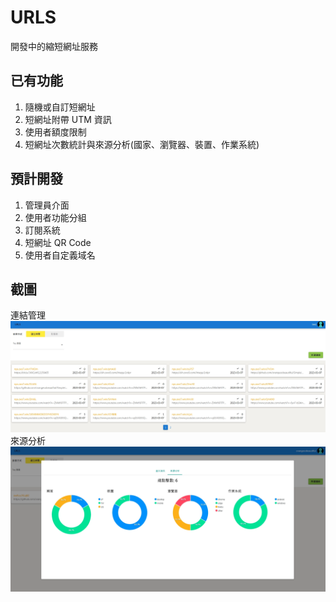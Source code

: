 # URLS

開發中的縮短網址服務

## 已有功能

1. 隨機或自訂短網址
2. 短網址附帶 UTM 資訊
3. 使用者額度限制
4. 短網址次數統計與來源分析(國家、瀏覽器、裝置、作業系統)

## 預計開發

1. 管理員介面
2. 使用者功能分組
3. 訂閱系統
4. 短網址 QR Code
5. 使用者自定義域名

## 截圖

連結管理
![image](/demo/links-manage.webp)
來源分析
![image](/demo/urls-source.webp)
